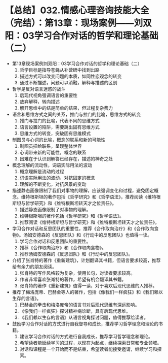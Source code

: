# 【总结】032.情感心理咨询技能大全（完结）：第13章：现场案例——刘双阳：03学习合作对话的哲学和理论基础（二）

-   第13章现场案例刘双阳：03学习合作对话的哲学和理论基础（二）
    1.  哲学目标是指导苍蝇从补营碑中找到出路
    2.  描述方式可以改变问题的本质，如同性恋观念的转变
    3.  通过不断描述，问题可以消融，解释与描述的区别
-   哲学是反对语言迷惑的战斗
    1.  后现代视角强调语言的重要性
    2.  放弃解释，转向描述
    3.  解开思维中的结是简单的结果，但过程复杂费力
-   语言和思维方式之间的关系，推门与拉门的比喻，思维方式的转变
    1.  推门与拉门的比喻，代表不同的思维方式
    2.  语言设置的陷阱，需要跳出固有思维方式
    3.  思维方式的转变，突破固有思维模式
-   制图员与心词的比喻，概念的联系和新的可能性
    1.  制图员描绘联系，呈现整体世界
    2.  心词带来新的可能性，概念的联系
    3.  困难在于认识到解答已经存在，描述的神奇之处
-   概念理解的流动性，词语实际用法的波动
    1.  概念理解是流动的过程
    2.  词语实际用法的波动，对抗固定的概念
    3.  理解的不断变化，对抗风景的变动
-   描述静态画像限制了我们对事物的理解，应该强调变化和过程，避免固定概念。维特根斯坦的著作包括《哲学研究》和《哲学语法》，推荐阅读《维特根斯坦与哲学研究》和《维特根斯坦转天才之位责任》。
    1.  描述静态画像限制了对事物的理解。
    2.  维特根斯坦的著作包括《哲学研究》和《哲学语法》。
    3.  推荐阅读《维特根斯坦与哲学研究》和《维特根斯坦转天才之位责任》。
-   学习合作对话和反思团队的重要性，推荐《合作取向治疗》和《合作取向食物》。汤姆安德森的《反思团队》和《行动中的反思团队》也值得一读。
    1.  学习合作对话和反思团队的重要性。
    2.  推荐《合作取向治疗》和《合作取向食物》。
    3.  推荐汤姆安德森的《反思团队》和《行动中的反思团队》。
-   介绍了张肖特的著作《重新建筑》，计划翻译其书籍，但语言要求较高，推荐给有余力的朋友阅读。
    1.  张肖特的写作风格较为复杂，使用长句，对读者要求较高。
    2.  作者非常喜欢张肖特的著作，希望有机会翻译其书籍。
    3.  张肖特的著作《重新建筑》值得一读，对于喜欢后现代思维的人推荐。
-   推荐了梅洛庞帝、巴赫金等人的著作，包括《像我们一样疯狂》和《我们赖以生存的言语》。
    1.  巴赫金的拳击和梅洛庞帝的语言书对后现代思维有深远影响。
    2.  《像我们一样疯狂》探讨精神病诊断，具有后现代思维。
    3.  《我们赖以生存的言语》从语言视角探讨问题，值得推荐给读者。
-   鼓励学习合作对话的方式进行自我督导和成长，推荐学习哲学理念和理论的书籍。
    1.  建议学习合作对话的方式进行自我成长，推荐学习哲学理念和理论。
    2.  希望读者能延续学习的过程，以现在为起点，继续探索日常和专业领域。
    3.  对话和课程是一个开始而不是结束，希望读者能接受邀请，继续学习和探索。